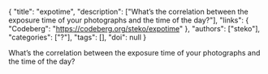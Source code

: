 {
  "title": "expotime",
  "description": ["What’s the correlation between the exposure time of your photographs and the time of the day?"],
  "links": {
    "Codeberg": "https://codeberg.org/steko/expotime"
  },
  "authors": ["steko"],
  "categories": ["?"],
  "tags": [],
  "doi": null
}

<!-- Generated by csv2md.R – do not edit by hand -->

What’s the correlation between the exposure time of your photographs and the time of the day?